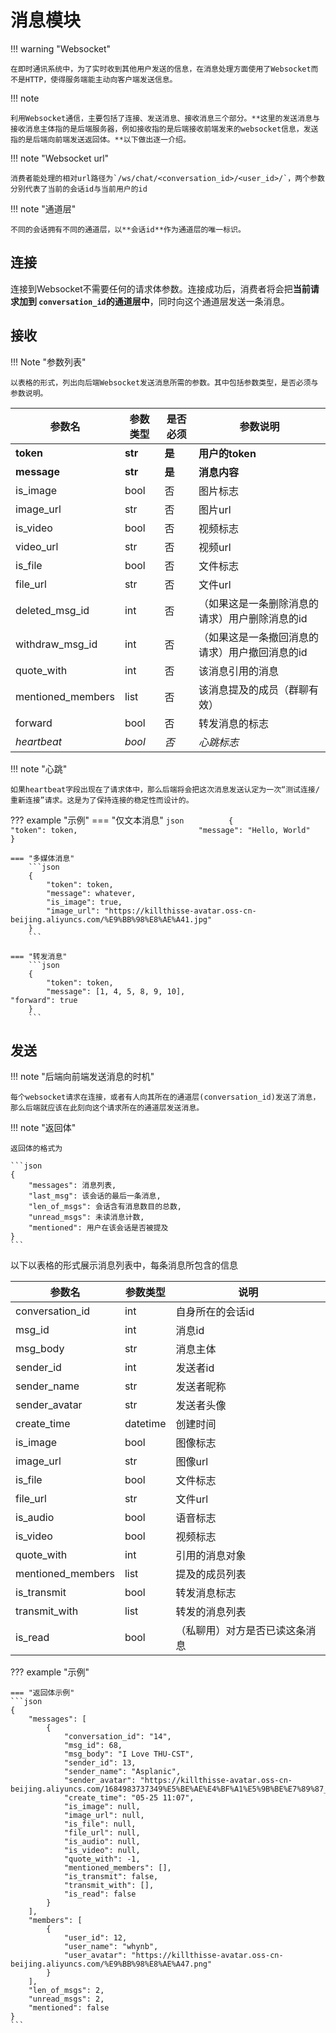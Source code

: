 # 消息模块

!!! warning "Websocket"

    在即时通讯系统中，为了实时收到其他用户发送的信息，在消息处理方面使用了Websocket而不是HTTP，使得服务端能主动向客户端发送信息。

!!! note

    利用Websocket通信，主要包括了连接、发送消息、接收消息三个部分。**这里的发送消息与接收消息主体指的是后端服务器，例如接收指的是后端接收前端发来的websocket信息，发送指的是后端向前端发送返回体。**以下做出逐一介绍。

!!! note "Websocket url"

    消费者能处理的相对url路径为`/ws/chat/<conversation_id>/<user_id>/`，两个参数分别代表了当前的会话id与当前用户的id

!!! note "通道层"

    不同的会话拥有不同的通道层，以**会话id**作为通道层的唯一标识。

## 连接

连接到Websocket不需要任何的请求体参数。连接成功后，消费者将会把**当前请求加到 `conversation_id`的通道层中**，同时向这个通道层发送一条消息。

## 接收

!!! Note "参数列表"

    以表格的形式，列出向后端Websocket发送消息所需的参数。其中包括参数类型，是否必须与参数说明。

| 参数名            | 参数类型      | 是否必须     | 参数说明                                       |
| ----------------- | ------------- | ------------ | ---------------------------------------------- |
| **token**   | **str** | **是** | **用户的token**                          |
| **message** | **str** | **是** | **消息内容**                             |
| is_image          | bool          | 否           | 图片标志                                       |
| image_url         | str           | 否           | 图片url                                        |
| is_video          | bool          | 否           | 视频标志                                       |
| video_url         | str           | 否           | 视频url                                        |
| is_file           | bool          | 否           | 文件标志                                       |
| file_url          | str           | 否           | 文件url                                        |
| deleted_msg_id    | int           | 否           | （如果这是一条删除消息的请求）用户删除消息的id |
| withdraw_msg_id   | int           | 否           | （如果这是一条撤回消息的请求）用户撤回消息的id |
| quote_with        | int           | 否           | 该消息引用的消息                               |
| mentioned_members | list          | 否           | 该消息提及的成员（群聊有效）                   |
| forward           | bool          | 否           | 转发消息的标志                                 |
| *heartbeat*     | *bool*      | *否*       | *心跳标志*                                   |

!!! note "心跳"

    如果heartbeat字段出现在了请求体中，那么后端将会把这次消息发送认定为一次“测试连接/重新连接”请求。这是为了保持连接的稳定性而设计的。

??? example "示例"
    === "仅文本消息"
        ```json         
        {                          
            "token": token,                          
            "message": "Hello, World"                  
        }                  
        ```

    === "多媒体消息"
        ```json                  
        {                          
            "token": token,                          
            "message": whatever,                         
            "is_image": true,                          
            "image_url": "https://killthisse-avatar.oss-cn-beijing.aliyuncs.com/%E9%BB%98%E8%AE%A41.jpg"                  
        }                  
        ```

    === "转发消息"
        ```json                  
        {                          
            "token": token,                          
            "message": [1, 4, 5, 8, 9, 10],                          "forward": true                  
        }                 
        ```

## 发送

!!! note "后端向前端发送消息的时机"

    每个websocket请求在连接，或者有人向其所在的通道层(conversation_id)发送了消息，那么后端就应该在此刻向这个请求所在的通道层发送消息。

!!! note "返回体"

    返回体的格式为

    ```json     
    {         
        "messages": 消息列表,         
        "last_msg": 该会话的最后一条消息,         
        "len_of_msgs": 会话含有消息数目的总数,         
        "unread_msgs": 未读消息计数,         
        "mentioned": 用户在该会话是否被提及     
    }     
    ```

以下以表格的形式展示消息列表中，每条消息所包含的信息

| 参数名            | 参数类型 | 说明                           |
| ----------------- | -------- | ------------------------------ |
| conversation_id   | int      | 自身所在的会话id               |
| msg_id            | int      | 消息id                         |
| msg_body          | str      | 消息主体                       |
| sender_id         | int      | 发送者id                       |
| sender_name       | str      | 发送者昵称                     |
| sender_avatar     | str      | 发送者头像                     |
| create_time       | datetime | 创建时间                       |
| is_image          | bool     | 图像标志                       |
| image_url         | str      | 图像url                        |
| is_file           | bool     | 文件标志                       |
| file_url          | str      | 文件url                        |
| is_audio          | bool     | 语音标志                       |
| is_video          | bool     | 视频标志                       |
| quote_with        | int      | 引用的消息对象                 |
| mentioned_members | list     | 提及的成员列表                 |
| is_transmit       | bool     | 转发消息标志                   |
| transmit_with     | list     | 转发的消息列表                 |
| is_read           | bool     | （私聊用）对方是否已读这条消息 |

??? example "示例"

    === "返回体示例"
    ```json     
    {         
        "messages": [             
            {                 
                "conversation_id": "14",                 
                "msg_id": 68,                 
                "msg_body": "I Love THU-CST",                
                "sender_id": 13,                 
                "sender_name": "Asplanic",                 
                "sender_avatar": "https://killthisse-avatar.oss-cn-beijing.aliyuncs.com/1684983737349%E5%BE%AE%E4%BF%A1%E5%9B%BE%E7%89%87_20230116192705.jpg",                 
                "create_time": "05-25 11:07",                 
                "is_image": null,                 
                "image_url": null,                 
                "is_file": null,                 
                "file_url": null,                 
                "is_audio": null,                 
                "is_video": null,                 
                "quote_with": -1,                 
                "mentioned_members": [],                 
                "is_transmit": false,                 
                "transmit_with": [],                 
                "is_read": false             
            }         
        ],         
        "members": [             
            {                 
                "user_id": 12,                 
                "user_name": "whynb",                 
                "user_avatar": "https://killthisse-avatar.oss-cn-beijing.aliyuncs.com/%E9%BB%98%E8%AE%A47.png"             
            }
        ],        
        "len_of_msgs": 2,         
        "unread_msgs": 2,         
        "mentioned": false
    }     
    ```
